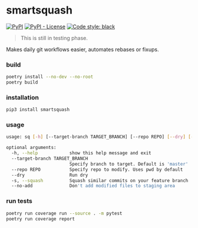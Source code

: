 # smartsquash

[![PyPI](https://badge.fury.io/py/smartsquash.svg)](https://badge.fury.io/py/smartsquash)
[![PyPI - License](https://img.shields.io/pypi/l/smartsquash.svg)](https://github.com/max-wittig/smartsquash/blob/master/LICENSE)
<a href="https://github.com/psf/black"><img alt="Code style: black" src="https://img.shields.io/badge/code%20style-black-000000.svg"></a>

> This is still in testing phase.

Makes daily git workflows easier, automates rebases or fixups.

### build

```sh
poetry install --no-dev --no-root
poetry build
```

### installation

```sh
pip3 install smartsquash
```

### usage

```sh
usage: sq [-h] [--target-branch TARGET_BRANCH] [--repo REPO] [--dry] [-s] [--no-add]

optional arguments:
  -h, --help            show this help message and exit
  --target-branch TARGET_BRANCH
                        Specify branch to target. Default is 'master'
  --repo REPO           Specify repo to modify. Uses pwd by default
  --dry                 Run dry
  -s, --squash          Squash similar commits on your feature branch
  --no-add              Don't add modified files to staging area
```

### run tests

```sh
poetry run coverage run --source . -m pytest  
poetry run coverage report
```
